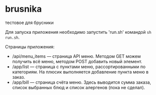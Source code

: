 # brusnika
тестовое для брусники

Для запуска приложения необходимо запустить 'run.sh' командой ```sh run.sh```.

Страницы приложения:
- /api/menu_items — страница API меню. Методом GET можем получить всё меню, методом POST добавить новый элемент.
- /app/list — страница с пунктами меню, рассортированными по категориям. На плюсик выполняется добавление пункта меню в заказ.
- /app/bill — страница счёта меню. Здесь выводится сумма заказа, список выбранных блюд и список алергенов (пока не сделал).
